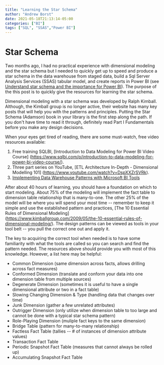 ```yaml
---
title: "Learning the Star Schema"
author: "Andrew Borst"
date: 2021-05-18T21:13:14-05:00
categories: ["BI"]
tags: ["SQL", "SSAS","Power BI"]
---
```




# Star Schema 

Two months ago, I had no practical experience with dimensional modeling and the star schema but I needed to quickly get up to speed and produce a star schema in the data warehouse from staged data, build a Sql Server Analysis Services (SSAS) tabular model, and create reports in Power BI (see [Understand star schema and the importance for Power BI](https://docs.microsoft.com/en-us/power-bi/guidance/star-schema)). The purpose of the this post is to quickly give the resources for learning the star schema.  

Dimensional modeling with a star schema was developed by Ralph Kimball. Although, the Kimball group is no longer active, their website has many key posts that will help you with the patterns and principles. Putting the Star Schema (Adamson) book in your library is the first step along the path. If you don't have time to read it through, definitely read Part I Fundamentals before you make any design decisions.

When your eyes get tired of reading, there are some must-watch, free video resources available:

1. Free training SQLBI, [Introduction to Data Modeling for Power BI Video Course] (https://www.sqlbi.com/p/introduction-to-data-modeling-for-power-bi-video-course/). 
2. Three part series on YouTube, [ETL Architecture In-Depth - Dimensional Modelling 101] (https://www.youtube.com/watch?v=DspXXZrSVRk).
3. [Implementing Data Warehouse Patterns with Microsoft BI Tools](https://www.youtube.com/watch?v=VDwwbrtry94)

After about 40 hours of learning, you should have a foundation on which to start modeling. About 75% of the modeling will implement the fact table to dimension table relationship that is many-to-one. The other 25% of the model will be where you will spend your most time -- remember to keep it simple and use the established pattern and practices, [The 10 Essential Rules of Dimensional Modeling] (https://www.kimballgroup.com/2009/05/the-10-essential-rules-of-dimensional-modeling/). The design patterns can be viewed as tools in your tool belt -- you pull the correct one out and apply it.  

The key to acquiring the correct tool when needed is to have some familiarity with what the tools are called so you can search and find the pattern needed. The resources above should provide you with most of this knowledge. However, a list here may be helpful: 

- Common Dimension (same dimension across facts, allows drilling across fact measures)
- Conformed Dimension (translate and conform your data into one dimension table from multiple sources)
- Degenerate Dimension (sometimes it is useful to have a single dimensional attribute or two in a fact table)
- Slowing Changing Dimension & Type (handling data that changes over time)
- Junk Dimension (gather a few unrelated attributes)
- Outrigger Dimension (only utilize when dimension table to too large and cannot be done with a typical star schema pattern)
- Role-Playing Dimension (muliple fact keys to the same dimension)
- Bridge Table (pattern for many-to-many relationship)
- Factless Fact Table (tallies -- # of instances of dimension attribute values)
- Transaction Fact Table
- Periodic Snapshot Fact Table (measures that cannot always be rolled up)
- Accumulating Snapshot Fact Table 


